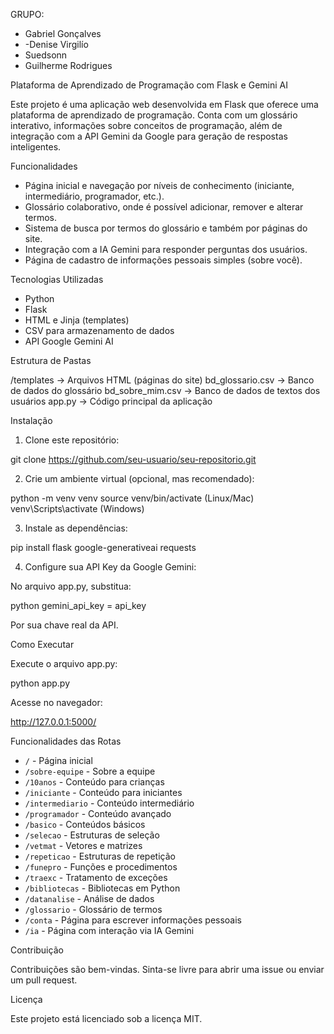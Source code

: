 GRUPO: 
- Gabriel Gonçalves
- -Denise Virgilío
- Suedsonn
- Guilherme Rodrigues


Plataforma de Aprendizado de Programação com Flask e Gemini AI

Este projeto é uma aplicação web desenvolvida em Flask que oferece uma plataforma de aprendizado de programação. Conta com um glossário interativo, informações sobre conceitos de programação, além de integração com a API Gemini da Google para geração de respostas inteligentes.

Funcionalidades

- Página inicial e navegação por níveis de conhecimento (iniciante, intermediário, programador, etc.).
- Glossário colaborativo, onde é possível adicionar, remover e alterar termos.
- Sistema de busca por termos do glossário e também por páginas do site.
- Integração com a IA Gemini para responder perguntas dos usuários.
- Página de cadastro de informações pessoais simples (sobre você).

Tecnologias Utilizadas

- Python
- Flask
- HTML e Jinja (templates)
- CSV para armazenamento de dados
- API Google Gemini AI

Estrutura de Pastas

/templates -> Arquivos HTML (páginas do site)
bd_glossario.csv -> Banco de dados do glossário
bd_sobre_mim.csv -> Banco de dados de textos dos usuários
app.py -> Código principal da aplicação

Instalação

1. Clone este repositório:

git clone https://github.com/seu-usuario/seu-repositorio.git

2. Crie um ambiente virtual (opcional, mas recomendado):

python -m venv venv
source venv/bin/activate  (Linux/Mac)
venv\Scripts\activate     (Windows)

3. Instale as dependências:

pip install flask google-generativeai requests

4. Configure sua API Key da Google Gemini:

No arquivo app.py, substitua:

python
gemini_api_key = api_key

Por sua chave real da API.

Como Executar

Execute o arquivo app.py:

python app.py

Acesse no navegador:

http://127.0.0.1:5000/


Funcionalidades das Rotas

- `/` - Página inicial
- `/sobre-equipe` - Sobre a equipe
- `/10anos` - Conteúdo para crianças
- `/iniciante` - Conteúdo para iniciantes
- `/intermediario` - Conteúdo intermediário
- `/programador` - Conteúdo avançado
- `/basico` - Conteúdos básicos
- `/selecao` - Estruturas de seleção
- `/vetmat` - Vetores e matrizes
- `/repeticao` - Estruturas de repetição
- `/funepro` - Funções e procedimentos
- `/traexc` - Tratamento de exceções
- `/bibliotecas` - Bibliotecas em Python
- `/datanalise` - Análise de dados
- `/glossario` - Glossário de termos
- `/conta` - Página para escrever informações pessoais
- `/ia` - Página com interação via IA Gemini

Contribuição

Contribuições são bem-vindas. Sinta-se livre para abrir uma issue ou enviar um pull request.

Licença

Este projeto está licenciado sob a licença MIT.

